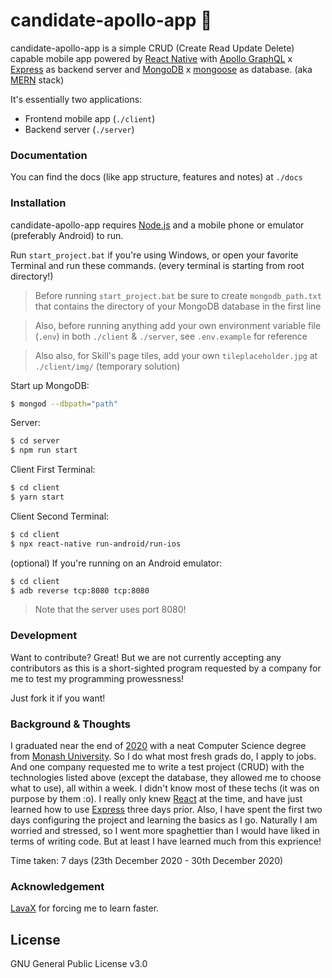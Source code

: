 # candidate-apollo-app 🤵

candidate-apollo-app is a simple CRUD (Create Read Update Delete) capable mobile app powered by [React Native] with [Apollo GraphQL] x [Express] as backend server and [MongoDB] x [mongoose] as database.
(aka [MERN] stack)

It's essentially two applications:
  - Frontend mobile app (`./client`)
  - Backend server (`./server`)

### Documentation
You can find the docs (like app structure, features and notes) at `./docs`

### Installation

candidate-apollo-app requires [Node.js] and a mobile phone or emulator (preferably Android) to run.

Run `start_project.bat` if you're using Windows, or open your favorite Terminal and run these commands. (every terminal is starting from root directory!)
> Before running `start_project.bat` be sure to create `mongodb_path.txt` that contains the directory of your MongoDB database in the first line

> Also, before running anything add your own environment variable file (`.env`) in both `./client` & `./server`, see `.env.example` for reference

> Also also, for Skill's page tiles, add your own `tileplaceholder.jpg` at `./client/img/` (temporary solution)

Start up MongoDB:
```sh
$ mongod --dbpath="path"
```

Server:
```sh
$ cd server
$ npm run start
```

Client First Terminal:
```sh
$ cd client
$ yarn start
```

Client Second Terminal:
```sh
$ cd client
$ npx react-native run-android/run-ios
```

(optional) If you're running on an Android emulator:
```sh
$ cd client
$ adb reverse tcp:8080 tcp:8080
```
> Note that the server uses port 8080!


### Development

Want to contribute? Great! But we are not currently accepting any contributors as this is a short-sighted program requested by a company for me to test my programming prowessness!

Just fork it if you want!

### Background & Thoughts
I graduated near the end of [2020] with a neat Computer Science degree from [Monash University]. So I do what most fresh grads do, I apply to jobs. And one company requested me to write a test project (CRUD) with the technologies listed above (except the database, they allowed me to choose what to use), all within a week. I didn't know most of these techs (it was on purpose by them :o). I really only knew [React] at the time, and have just learned how to use [Express] three days prior. Also, I have spent the first two days configuring the project and learning the basics as I go. Naturally I am worried and stressed, so I went more spaghettier than I would have liked in terms of writing code. But at least I have learned much from this exprience!

Time taken: 7 days (23th December 2020 - 30th December 2020)

### Acknowledgement
[LavaX] for forcing me to learn faster.

License
----

GNU General Public License v3.0

[//]: # (These are reference links used in the body of this note and get stripped out when the markdown processor does its job. There is no need to format nicely because it shouldn't be seen. Thanks SO - http://stackoverflow.com/questions/4823468/store-comments-in-markdown-syntax)

   [express]: <http://expressjs.com>
   [react native]: <https://reactnative.dev/>
   [react]: <https://reactjs.org/>
   [apollo graphql]: <https://www.apollographql.com/>
   [node.js]: <https://nodejs.org/>
   [mongodb]: <https://www.mongodb.com/>
   [mongoose]: <https://mongoosejs.com/>
   [mern]: <https://www.mongodb.com/mern-stack/>
   [lavax]: <https://www.lavax.co/>
   [2020]: <https://en.wikipedia.org/wiki/COVID-19_pandemic>
   [monash university]: <https://www.monash.edu/>
